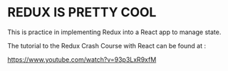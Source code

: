 # REDUX IS PRETTY COOL

This is practice in implementing Redux into a React app to manage state.

The tutorial to the Redux Crash Course with React can be found at :

https://www.youtube.com/watch?v=93p3LxR9xfM
